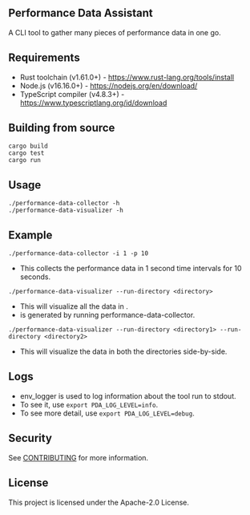 ## Performance Data Assistant

A CLI tool to gather many pieces of performance data in one go.

## Requirements
* Rust toolchain (v1.61.0+) - https://www.rust-lang.org/tools/install
* Node.js (v16.16.0+) - https://nodejs.org/en/download/
* TypeScript compiler (v4.8.3+) - https://www.typescriptlang.org/id/download

## Building from source
```
cargo build
cargo test
cargo run
```

## Usage
```
./performance-data-collector -h
./performance-data-visualizer -h
```

## Example
```
./performance-data-collector -i 1 -p 10
```
* This collects the performance data in 1 second time intervals for 10 seconds.
```
./performance-data-visualizer --run-directory <directory>
```
* This will visualize all the data in <directory>.
* <directory> is generated by running performance-data-collector.
```
./performance-data-visualizer --run-directory <directory1> --run-directory <directory2>
```
* This will visualize the data in both the directories side-by-side.

## Logs
* env_logger is used to log information about the tool run to stdout.
* To see it, use `export PDA_LOG_LEVEL=info`.
* To see more detail, use `export PDA_LOG_LEVEL=debug`.

## Security

See [CONTRIBUTING](CONTRIBUTING.md#security-issue-notifications) for more information.

## License

This project is licensed under the Apache-2.0 License.

